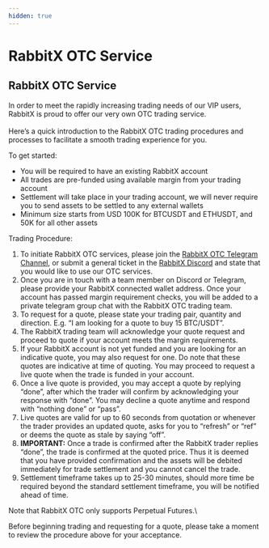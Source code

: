 ```yaml
---
hidden: true
---
```


# RabbitX OTC Service

## RabbitX OTC Service

In order to meet the rapidly increasing trading needs of our VIP users, RabbitX is proud to offer our very own OTC trading service. \
\
Here’s a quick introduction to the RabbitX OTC trading procedures and processes to facilitate a smooth trading experience for you.

To get started:

* You will be required to have an existing RabbitX account
* All trades are pre-funded using available margin from your trading account
* Settlement will take place in your trading account, we will never require you to send assets to be settled to any external wallets
* Minimum size starts from USD 100K for BTCUSDT and ETHUSDT, and 50K for all other assets

Trading Procedure:

1. To initiate RabbitX OTC services, please join the [RabbitX OTC Telegram Channel](rabbitx-otc-service.md#rabbitx-otc-service), or submit a general ticket in the [RabbitX Discord](https://discord.gg/rabbitx) and state that you would like to use our OTC services.&#x20;
2. Once you are in touch with a team member on Discord or Telegram, please provide your RabbitX connected wallet address. Once your account has passed margin requirement checks, you will be added to a private telegram group chat with the RabbitX OTC trading team.&#x20;
3. To request for a quote, please state your trading pair, quantity and direction. E.g. “I am looking for a quote to buy 15 BTC/USDT”.
4. The RabbitX trading team will acknowledge your quote request and proceed to quote if your account meets the margin requirements.
5. If your RabbitX account is not yet funded and you are looking for an indicative quote, you may also request for one. Do note that these quotes are indicative at time of quoting. You may proceed to request a live quote when the trade is funded in your account.
6. Once a live quote is provided, you may accept a quote by replying “done”, after which the trader will confirm by acknowledging your response with “done”. You may decline a quote anytime and respond with “nothing done” or “pass”.
7. Live quotes are valid for up to 60 seconds from quotation or whenever the trader provides an updated quote, asks for you to “refresh” or “ref” or deems the quote as stale by saying “off”.
8. **IMPORTANT:** Once a trade is confirmed after the RabbitX trader replies “done”, the trade is confirmed at the quoted price. Thus it is deemed that you have provided confirmation and the assets will be debited immediately for trade settlement and you cannot cancel the trade.
9. Settlement timeframe takes up to 25-30 minutes, should more time be required beyond the standard settlement timeframe, you will be notified ahead of time.

Note that RabbitX OTC only supports Perpetual Futures.\


Before beginning trading and requesting for a quote, please take a moment to review the procedure above for your acceptance.
